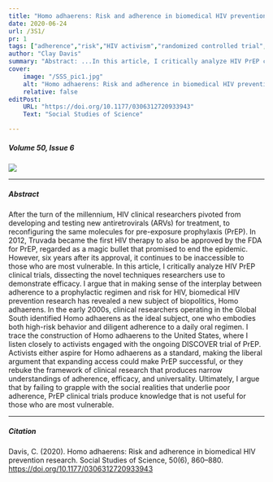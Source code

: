```yaml
---
title: "Homo adhaerens: Risk and adherence in biomedical HIV prevention research" 
date: 2020-06-24
url: /3S1/
pr: 1
tags: ["adherence","risk","HIV activism","randomized controlled trial","PrEP","Truvada"]
author: "Clay Davis"
summary: "Abstract: ...In this article, I critically analyze HIV PrEP clinical trials, dissecting the novel techniques researchers use to demonstrate efficacy. I argue that in making sense of the interplay between adherence to a prophylactic regimen and risk for HIV, biomedical HIV prevention research has revealed a new subject of biopolitics, Homo adhaerens. ..." 
cover:
    image: "/SSS_pic1.jpg"
    alt: "Homo adhaerens: Risk and adherence in biomedical HIV prevention research"
    relative: false
editPost:
    URL: "https://doi.org/10.1177/0306312720933943"
    Text: "Social Studies of Science"

---
```


##### Volume 50, Issue 6

![](/SSS_pic1.jpg)

---

##### Abstract

After the turn of the millennium, HIV clinical researchers pivoted from developing and testing new antiretrovirals (ARVs) for treatment, to reconfiguring the same molecules for pre-exposure prophylaxis (PrEP). In 2012, Truvada became the first HIV therapy to also be approved by the FDA for PrEP, regarded as a magic bullet that promised to end the epidemic. However, six years after its approval, it continues to be inaccessible to those who are most vulnerable. In this article, I critically analyze HIV PrEP clinical trials, dissecting the novel techniques researchers use to demonstrate efficacy. I argue that in making sense of the interplay between adherence to a prophylactic regimen and risk for HIV, biomedical HIV prevention research has revealed a new subject of biopolitics, Homo adhaerens. In the early 2000s, clinical researchers operating in the Global South identified Homo adhaerens as the ideal subject, one who embodies both high-risk behavior and diligent adherence to a daily oral regimen. I trace the construction of Homo adhaerens to the United States, where I listen closely to activists engaged with the ongoing DISCOVER trial of PrEP. Activists either aspire for Homo adhaerens as a standard, making the liberal argument that expanding access could make PrEP successful, or they rebuke the framework of clinical research that produces narrow understandings of adherence, efficacy, and universality. Ultimately, I argue that by failing to grapple with the social realities that underlie poor adherence, PrEP clinical trials produce knowledge that is not useful for those who are most vulnerable.

---

##### Citation

Davis, C. (2020). Homo adhaerens: Risk and adherence in biomedical HIV prevention research. Social Studies of Science, 50(6), 860–880. https://doi.org/10.1177/0306312720933943
